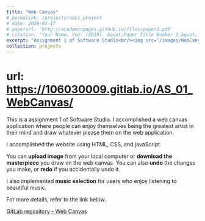 ```yaml
---
title: "Web Canvas"
# permalink: /projects/adcs_project
# date: 2020-03-17
# paperurl: 'http://academicpages.github.io/files/paper2.pdf'
# citation: 'Your Name, You. (2010). &quot;Paper Title Number 2.&quot; <i>Journal 1</i>. 1(2).'
excerpt: "Assignment 1 of Software Studio<br/><img src='/images/WebCanvas.png'>"
collection: projects
---
```

<!-- Todo: revise the image. -->

# url: https://106030009.gitlab.io/AS_01_WebCanvas/

This is a assignment 1 of Software Studio.
I accomplished a web canvas application where people can
enjoy themselves being the greatest artist in their mind
and draw whatever please them on the web application.

I accomplished the website using HTML, CSS, and javaScript.

You can **upload image** from your local computer or **download the masterpiece**
you draw on the web canvas.
You can also **undo** the changes you make, or **redo** if you accidentally undo it.

I also implemented **music selection** for users who enjoy listening to beautiful music.

For more details, refer to the link below.

<!-- Demo Video -->

[GitLab repository - Web Canvas](https://gitlab.com/106030009/AS_01_WebCanvas)

<!-- Recommended citation: Your Name, You. (2010). "Paper Title Number 2." <i>Journal 1</i>. 1(2). -->